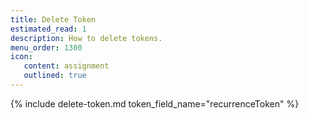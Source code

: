 ```yaml
---
title: Delete Token
estimated_read: 1
description: How to delete tokens.
menu_order: 1300
icon:
   content: assignment
   outlined: true
---
```


{% include delete-token.md token_field_name="recurrenceToken" %}
